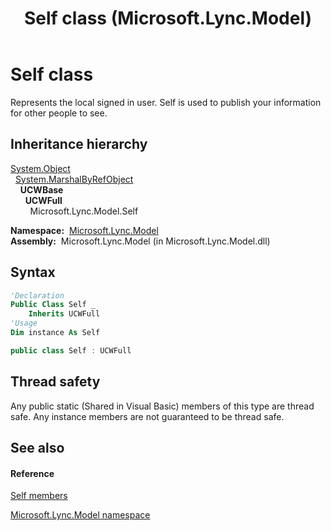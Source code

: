 ﻿---
title: Self class (Microsoft.Lync.Model)
TOCTitle: Self class
ms:assetid: T:Microsoft.Lync.Model.Self_DI_3_UC_OCS14MrefLyncWPF
ms:mtpsurl: https://msdn.microsoft.com/en-us/library/microsoft.lync.model.self_di_3_uc_ocs14mreflyncwpf(v=office.15)
ms:contentKeyID: 48599327
ms.date: 07/28/2014
mtps_version: v=office.15
f1_keywords:
- Microsoft.Lync.Model.Self
dev_langs:
- CSharp
- JScript
- VB
- other
---

# Self class

Represents the local signed in user. Self is used to publish your information for other people to see.

## Inheritance hierarchy

[System.Object](http://msdn2.microsoft.com/en-us/library/e5kfa45b)  
  [System.MarshalByRefObject](http://msdn2.microsoft.com/en-us/library/w4302s1f)  
    **UCWBase**  
      **UCWFull**  
        Microsoft.Lync.Model.Self  

**Namespace:**  [Microsoft.Lync.Model](microsoft-lync-model-namespace_2.md)  
**Assembly:**  Microsoft.Lync.Model (in Microsoft.Lync.Model.dll)

## Syntax

``` vb
'Declaration
Public Class Self _
    Inherits UCWFull
'Usage
Dim instance As Self
```

``` csharp
public class Self : UCWFull
```

## Thread safety

Any public static (Shared in Visual Basic) members of this type are thread safe. Any instance members are not guaranteed to be thread safe.

## See also

#### Reference

[Self members](self-members-microsoft-lync-model_2.md)

[Microsoft.Lync.Model namespace](microsoft-lync-model-namespace_2.md)


